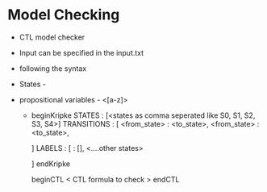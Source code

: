 # Model Checking

- CTL model checker
- Input can be specified in the input.txt
- following the syntax
- States - <capital letter><one digit number>
- propositional variables - <[a-z]>

    - beginKripke
        STATES : [<states as comma seperated like S0, S1, S2, S3, S4>]
        TRANSITIONS : 
        [
        	<from_state> : <to_state>,
        	<from_state> : <to_state>,
        	<other transitions.....>
      
        ]
        LABELS : 
        [
        	<state> : [<labels as comma seperated>],
        	<....other states>
        
        ]
        endKripke
        
        beginCTL
       < CTL formula to check >
        endCTL
